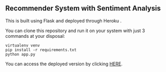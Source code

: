 ## Recommender System with Sentiment Analysis

This is built using Flask and deployed through Heroku .

You can clone this repository and run it on your system with just 3 commands at your disposal:

```
virtualenv venv
pip install -r requirements.txt
python app.py
```

You can access the deployed version by clicking [HERE](https://recommender-upgrad.herokuapp.com/).
